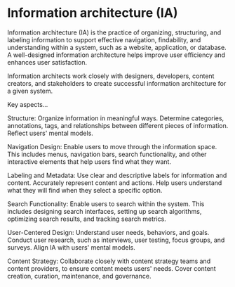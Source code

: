 # Information architecture (IA)

Information architecture (IA) is the practice of organizing, structuring, and labeling information to support effective navigation, findability, and understanding within a system, such as a website, application, or database. A well-designed information architecture helps improve user efficiency and enhances user satisfaction. 

Information architects work closely with designers, developers, content creators, and stakeholders to create successful information architecture for a given system.

Key aspects…

Structure: Organize information in meaningful ways. Determine categories, annotations, tags, and relationships between different pieces of information. Reflect users' mental models.

Navigation Design: Enable users to move through the information space. This includes menus, navigation bars, search functionality, and other interactive elements that help users find what they want.

Labeling and Metadata: Use clear and descriptive labels for information and content. Accurately represent content and actions. Help users understand what they will find when they select a specific option. 

Search Functionality: Enable users to search within the system. This includes designing search interfaces, setting up search algorithms, optimizing search results, and tracking search metrics.

User-Centered Design: Understand user needs, behaviors, and goals. Conduct user research, such as interviews, user testing, focus groups, and surveys. Align IA with users' mental models.

Content Strategy: Collaborate closely with content strategy teams and content providers, to ensure content meets users' needs. Cover content creation, curation, maintenance, and governance.
